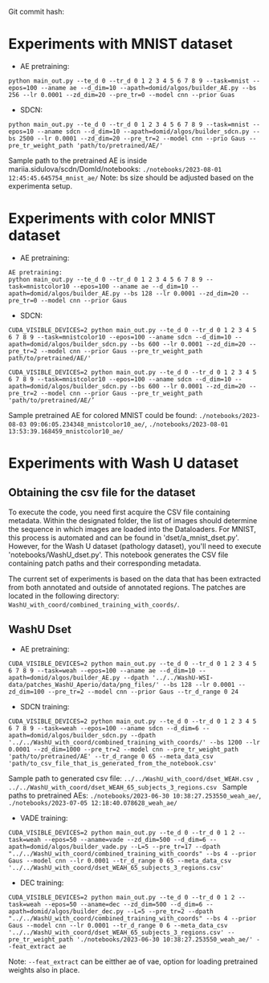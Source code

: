 Git commit hash: 


# Experiments with MNIST dataset

* AE pretraining: 
```
python main_out.py --te_d 0 --tr_d 0 1 2 3 4 5 6 7 8 9 --task=mnist --epos=100 --aname ae --d_dim=10 --apath=domid/algos/builder_AE.py --bs 256 --lr 0.0001 --zd_dim=20 --pre_tr=0 --model cnn --prior Guas
```
* SDCN:
```
python main_out.py --te_d 0 --tr_d 0 1 2 3 4 5 6 7 8 9 --task=mnist --epos=10 --aname sdcn --d_dim=10 --apath=domid/algos/builder_sdcn.py --bs 2500 --lr 0.0001 --zd_dim=20 --pre_tr=2 --model cnn --prio Gaus --pre_tr_weight_path 'path/to/pretrained/AE/'
```
Sample path to the pretrained AE is inside mariia.sidulova/scdn/DomId/notebooks: ```./notebooks/2023-08-01 12:45:45.645754_mnist_ae/```
Note: bs size should be adjusted based on the experimenta setup. 

# Experiments with color MNIST dataset
* AE pretraining: 
```
AE pretraining: 
python main_out.py --te_d 0 --tr_d 0 1 2 3 4 5 6 7 8 9 --task=mnistcolor10 --epos=100 --aname ae --d_dim=10 --apath=domid/algos/builder_AE.py --bs 128 --lr 0.0001 --zd_dim=20 --pre_tr=0 --model cnn --prior Gaus
```
* SDCN:
```
CUDA_VISIBLE_DEVICES=2 python main_out.py --te_d 0 --tr_d 0 1 2 3 4 5 6 7 8 9 --task=mnistcolor10 --epos=100 --aname sdcn --d_dim=10 --apath=domid/algos/builder_sdcn.py --bs 600 --lr 0.0001 --zd_dim=20 --pre_tr=2 --model cnn --prior Gaus --pre_tr_weight_path path/to/pretrained/AE/'
```
```
CUDA_VISIBLE_DEVICES=2 python main_out.py --te_d 0 --tr_d 0 1 2 3 4 5 6 7 8 9 --task=mnistcolor10 --epos=100 --aname sdcn --d_dim=10 --apath=domid/algos/builder_sdcn.py --bs 600 --lr 0.0001 --zd_dim=20 --pre_tr=2 --model cnn --prior Gaus --pre_tr_weight_path 'path/to/pretrained/AE/’

```
Sample pretrained AE for colored MNIST could be found: ```./notebooks/2023-08-03 09:06:05.234348_mnistcolor10_ae/```, ```./notebooks/2023-08-01 13:53:39.168459_mnistcolor10_ae/```

# Experiments with Wash U dataset

## Obtaining the csv file for the dataset
To execute the code, you need first acquire the CSV file containing metadata. Within the designated folder, the list of images should determine the sequence in which images are loaded into the Dataloaders.
For MNIST, this process is automated and can be found in 'dset/a_mnist_dset.py'. 
However, for the Wash U dataset (pathology dataset), you'll need to execute 'notebooks/WashU_dset.py'. This notebook generates the CSV file containing patch paths and their corresponding metadata.

The current set of experiments is based on the data that has been extracted from both annotated and outside of annotated regions. The patches are located in the following directory: 
```WashU_with_coord/combined_training_with_coords/```.

## WashU Dset
* AE pretraining: 
```
CUDA_VISIBLE_DEVICES=2 python main_out.py --te_d 0 --tr_d 0 1 2 3 4 5 6 7 8 9 --task=weah --epos=100 --aname ae --d_dim=10 --apath=domid/algos/builder_AE.py --dpath '../../WashU-WSI-data/patches_WashU_Aperio/data/png_files/' --bs 128 --lr 0.0001 --zd_dim=100 --pre_tr=2 --model cnn --prior Gaus --tr_d_range 0 24
```

* SDCN training: 

```
CUDA_VISIBLE_DEVICES=2 python main_out.py --te_d 0 --tr_d 0 1 2 3 4 5 6 7 8 9 --task=weah --epos=100 --aname sdcn --d_dim=6 --apath=domid/algos/builder_sdcn.py --dpath '../../WashU_with_coord/combined_training_with_coords/' --bs 1200 --lr 0.0001 --zd_dim=1000 --pre_tr=2 --model cnn --pre_tr_weight_path 'path/to/pretrained/AE' --tr_d_range 0 65 --meta_data_csv 'path/to_csv_file_that_is_generated_from_the_notebook.csv'
```
Sample path to generated csv file: ```../../WashU_with_coord/dset_WEAH.csv ```, ```../../WashU_with_coord/dset_WEAH_65_subjects_3_regions.csv ```
Sample paths to pretrained AEs: ```./notebooks/2023-06-30 10:38:27.253550_weah_ae/```, ```./notebooks/2023-07-05 12:18:40.078628_weah_ae/ ```


* VADE training:
```
CUDA_VISIBLE_DEVICES=2 python main_out.py --te_d 0 --tr_d 0 1 2 --task=weah --epos=50 --aname=vade --zd_dim=500 --d_dim=6 --apath=domid/algos/builder_vade.py --L=5 --pre_tr=17 --dpath "../../WashU_with_coord/combined_training_with_coords" --bs 4 --prior Gaus --model cnn --lr 0.0001 --tr_d_range 0 65 --meta_data_csv '../../WashU_with_coord/dset_WEAH_65_subjects_3_regions.csv'
```
* DEC training: 
```
CUDA_VISIBLE_DEVICES=2 python main_out.py --te_d 0 --tr_d 0 1 2 --task=weah --epos=50 --aname=dec --zd_dim=500 --d_dim=6 --apath=domid/algos/builder_dec.py --L=5 --pre_tr=2 --dpath "../../WashU_with_coord/combined_training_with_coords" --bs 4 --prior Gaus --model cnn --lr 0.0001 --tr_d_range 0 6 --meta_data_csv '../../WashU_with_coord/dset_WEAH_65_subjects_3_regions.csv' --pre_tr_weight_path './notebooks/2023-06-30 10:38:27.253550_weah_ae/' --feat_extract ae
```
Note: ```--feat_extract``` can be eitther ae of vae, option for loading pretrained weights also in place. 